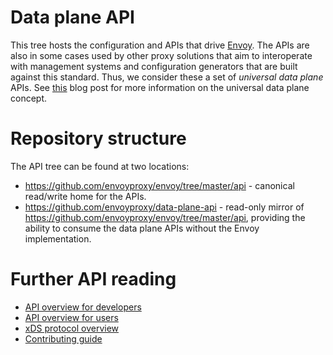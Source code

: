 # Data plane API

This tree hosts the configuration and APIs that drive [Envoy](https://www.envoyproxy.io/). The
APIs are also in some cases used by other proxy solutions that aim to interoperate with management
systems and configuration generators that are built against this standard. Thus, we consider these a
set of *universal data plane* APIs. See [this](https://medium.com/@mattklein123/the-universal-data-plane-api-d15cec7a)
blog post for more information on the universal data plane concept.

# Repository structure

The API tree can be found at two locations:
* https://github.com/envoyproxy/envoy/tree/master/api - canonical read/write home for the APIs.
* https://github.com/envoyproxy/data-plane-api - read-only mirror of
  https://github.com/envoyproxy/envoy/tree/master/api, providing the ability to consume the data
  plane APIs without the Envoy implementation.

# Further API reading

* [API overview for developers](API_OVERVIEW.md)
* [API overview for users](https://www.envoyproxy.io/docs/envoy/latest/configuration/overview/v2_overview#)
* [xDS protocol overview](https://www.envoyproxy.io/docs/envoy/latest/api-docs/xds_protocol)
* [Contributing guide](CONTRIBUTING.md)
